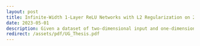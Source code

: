 ```yaml
---
layout: post
title: Infinite-Width 1-Layer ReLU Networks with L2 Regularization on 2D Data
date: 2023-05-01
description: Given a dataset of two-dimensional input and one-dimensional output, investigated the set of 1-layer ReLU networks that interpolate the dataset and, among such interpolants, minimize the L2 norm of the weights. Considered datasets where the points either form the vertices of a regular polygon, or are symmetric with respect to a line.
redirect: /assets/pdf/UG_Thesis.pdf
---
```


